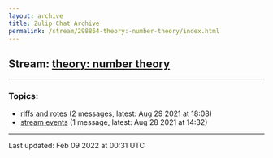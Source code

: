 ```yaml
---
layout: archive
title: Zulip Chat Archive
permalink: /stream/298864-theory:-number-theory/index.html
---
```


## Stream: [theory: number theory](https://mattecapu.github.io/ct-zulip-archive/stream/298864-theory:-number-theory/index.html)
---

### Topics:

* [riffs and rotes](topic/riffs.20and.20rotes.html) (2 messages, latest: Aug 29 2021 at 18:08)
* [stream events](topic/stream.20events.html) (1 message, latest: Aug 28 2021 at 14:32)

<hr><p>Last updated: Feb 09 2022 at 00:31 UTC</p>